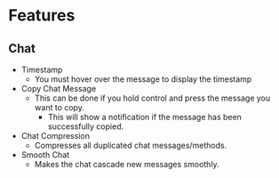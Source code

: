 # Features

## Chat
* Timestamp
  * You must hover over the message to display the timestamp
* Copy Chat Message
  * This can be done if you hold control and press the message you want to copy.
    * This will show a notification if the message has been successfully copied.
* Chat Compression
  * Compresses all duplicated chat messages/methods.
* Smooth Chat
  * Makes the chat cascade new messages smoothly.

## 